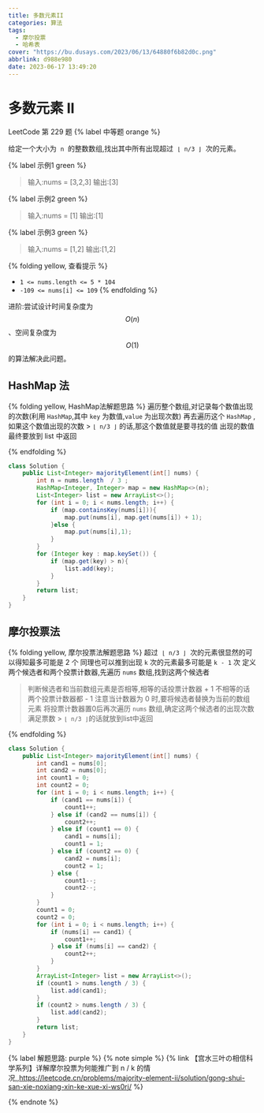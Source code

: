 ```yaml
---
title: 多数元素II
categories: 算法
tags:
  - 摩尔投票
  - 哈希表
cover: "https://bu.dusays.com/2023/06/13/64880f6b82d0c.png"
abbrlink: d988e980
date: 2023-06-17 13:49:20
---
```


# 多数元素 II

LeetCode 第 229 题 {% label 中等题 orange %}

给定一个大小为  `n`  的整数数组,找出其中所有出现超过  `⌊ n/3 ⌋`  次的元素。

{% label 示例1 green %}

> 输入:nums = [3,2,3]
> 输出:[3]

{% label 示例2 green %}

> 输入:nums = [1]
> 输出:[1]

{% label 示例3 green %}

> 输入:nums = [1,2]
> 输出:[1,2]

{% folding yellow, 查看提示 %}
- `1 <= nums.length <= 5 * 104`
- `-109 <= nums[i] <= 109`
{% endfolding %}

进阶:尝试设计时间复杂度为 $$O(n)$$、空间复杂度为 $$O(1)$$的算法解决此问题。

## HashMap 法

{% folding yellow, HashMap法解题思路 %}
遍历整个数组,对记录每个数值出现的次数(利用 `HashMap`,其中 `key` 为数值,`value` 为出现次数)
再去遍历这个 `HashMap` ,如果这个数值出现的次数 > `⌊ n/3 ⌋` 的话,那这个数值就是要寻找的值
出现的数值最终要放到 list 中返回

{% endfolding %}

```java
class Solution {
    public List<Integer> majorityElement(int[] nums) {
        int n = nums.length  / 3 ;
        HashMap<Integer, Integer> map = new HashMap<>(n);
        List<Integer> list = new ArrayList<>();
        for (int i = 0; i < nums.length; i++) {
            if (map.containsKey(nums[i])){
                map.put(nums[i], map.get(nums[i]) + 1);
            }else {
                map.put(nums[i],1);
            }
        }
        for (Integer key : map.keySet()) {
            if (map.get(key) > n){
                list.add(key);
            }
        }
        return list;
    }
}
```

## 摩尔投票法

{% folding yellow, 摩尔投票法解题思路 %}
超过  `⌊ n/3 ⌋`  次的元素很显然的可以得知最多可能是 2 个
同理也可以推到出现 `k` 次的元素最多可能是 `k - 1` 次
定义两个候选者和两个投票计数器,先遍历 `nums` 数组,找到这两个候选者
> 判断候选者和当前数组元素是否相等,相等的话投票计数器 + 1
> 不相等的话两个投票计数器都 - 1
> 注意当计数器为 0 时,要将候选者替换为当前的数组元素
将投票计数器置0后再次遍历 `nums` 数组,确定这两个候选者的出现次数
满足票数 > `⌊ n/3 ⌋`的话就放到list中返回

{% endfolding %}

```java
class Solution {
    public List<Integer> majorityElement(int[] nums) {
        int cand1 = nums[0];
        int cand2 = nums[0];
        int count1 = 0;
        int count2 = 0;
        for (int i = 0; i < nums.length; i++) {
            if (cand1 == nums[i]) {
                count1++;
            } else if (cand2 == nums[i]) {
                count2++;
            } else if (count1 == 0) {
                cand1 = nums[i];
                count1 = 1;
            } else if (count2 == 0) {
                cand2 = nums[i];
                count2 = 1;
            } else {
                count1--;
                count2--;
            }
        }
        count1 = 0;
        count2 = 0;
        for (int i = 0; i < nums.length; i++) {
            if (nums[i] == cand1) {
                count1++;
            } else if (nums[i] == cand2) {
                count2++;
            }
        }
        ArrayList<Integer> list = new ArrayList<>();
        if (count1 > nums.length / 3) {
            list.add(cand1);
        }
        if (count2 > nums.length / 3) {
            list.add(cand2);
        }
        return list;
    }
}
```

{% label 解题思路: purple %}
{% note simple %}
{% link 【宫水三叶の相信科学系列】详解摩尔投票为何能推广到 n / k 的情况,,https://leetcode.cn/problems/majority-element-ii/solution/gong-shui-san-xie-noxiang-xin-ke-xue-xi-ws0rj/ %}

{% endnote %}

